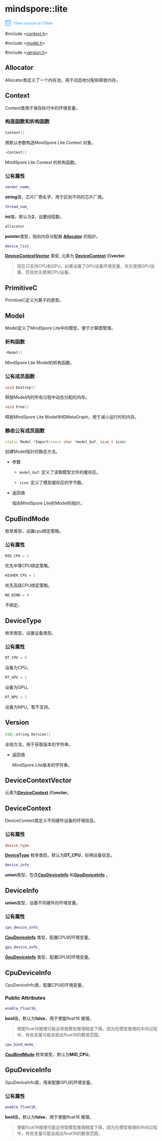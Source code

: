# mindspore::lite

<a href="https://gitee.com/mindspore/docs/blob/master/docs/api_cpp/source_zh_cn/lite.md" target="_blank"><img src="./_static/logo_source.png"></a>

\#include &lt;[context.h](https://gitee.com/mindspore/mindspore/blob/master/mindspore/lite/include/context.h)&gt;

\#include &lt;[model.h](https://gitee.com/mindspore/mindspore/blob/master/mindspore/lite/include/model.h)&gt;

\#include &lt;[version.h](https://gitee.com/mindspore/mindspore/blob/master/mindspore/lite/include/version.h)&gt;

## Allocator

Allocator类定义了一个内存池，用于动态地分配和释放内存。

## Context

Context类用于保存执行中的环境变量。

### 构造函数和析构函数

```cpp
Context()
```

用默认参数构造MindSpore Lite Context 对象。

```cpp
~Context()
```

MindSpore Lite Context 的析构函数。

### 公有属性

```cpp
vendor_name_
```

**string**值，芯片厂商名字，用于区别不同的芯片厂商。

```cpp
thread_num_
```

**int**值，默认为**2**，设置线程数。

```cpp
allocator
```

**pointer**类型，指向内存分配器 [**Allocator**](https://www.mindspore.cn/doc/api_cpp/zh-CN/master/lite.html#allocator) 的指针。

```cpp
device_list_
```

[**DeviceContextVector**](https://www.mindspore.cn/doc/api_cpp/zh-CN/master/lite.html#devicecontextvector) 类型, 元素为 [**DeviceContext**](https://www.mindspore.cn/doc/api_cpp/zh-CN/master/lite.html#devicecontext) 的**vector**. 

> 现在只支持CPU和GPU。如果设置了GPU设备环境变量，优先使用GPU设备，否则优先使用CPU设备。

## PrimitiveC

PrimitiveC定义为算子的原型。

## Model

Model定义了MindSpore Lite中的模型，便于计算图管理。

### 析构函数

```cpp
~Model()
```

MindSpore Lite Model的析构函数。

### 公有成员函数

```cpp
void Destroy()
```

释放Model内的所有过程中动态分配的内存。

```cpp
void Free()
```

释放MindSpore Lite Model中的MetaGraph，用于减小运行时的内存。

### 静态公有成员函数

```cpp
static Model *Import(const char *model_buf, size_t size)
```

创建Model指针的静态方法。

- 参数

    - `model_buf`: 定义了读取模型文件的缓存区。

    - `size`: 定义了模型缓存区的字节数。

- 返回值  

  指向MindSpore Lite的Model的指针。

## CpuBindMode

枚举类型，设置cpu绑定策略。

### 公有属性

```cpp
MID_CPU = 2
```

优先中等CPU绑定策略。

```cpp
HIGHER_CPU = 1
```

优先高级CPU绑定策略。

```cpp
NO_BIND = 0
```

不绑定。

## DeviceType

枚举类型，设置设备类型。

### 公有属性

```cpp
DT_CPU = 0
```

设备为CPU。

```cpp
DT_GPU = 1
```

设备为GPU。

```cpp
DT_NPU = 2
```

设备为NPU，暂不支持。

## Version

```cpp
std::string Version()
```

全局方法，用于获取版本的字符串。

- 返回值

    MindSpore Lite版本的字符串。

   
## DeviceContextVector

元素为[**DeviceContext**](https://www.mindspore.cn/doc/api_cpp/zh-CN/master/lite.html#devicecontext) 的**vector**。

## DeviceContext

DeviceContext类定义不同硬件设备的环境信息。

### 公有属性

```cpp
device_type
```

[**DeviceType**](https://www.mindspore.cn/doc/api_cpp/zh-CN/master/lite.html#devicetype) 枚举类型。默认为**DT_CPU**，标明设备信息。

```cpp
device_info_
```

**union**类型，包含[**CpuDeviceInfo**](https://www.mindspore.cn/doc/api_cpp/zh-CN/master/lite.html#cpudeviceinfo) 和[**GpuDeviceInfo**](https://www.mindspore.cn/doc/api_cpp/zh-CN/master/lite.html#gpudeviceinfo) 。

## DeviceInfo

**union**类型，设置不同硬件的环境变量。

### 公有属性

```cpp
cpu_device_info_
```
[**CpuDeviceInfo**](https://www.mindspore.cn/doc/api_cpp/zh-CN/master/lite.html#cpudeviceinfo) 类型，配置CPU的环境变量。
```cpp
gpu_device_info_
```

[**GpuDeviceInfo**](https://www.mindspore.cn/doc/api_cpp/zh-CN/master/lite.html#gpudeviceinfo) 类型，配置GPU的环境变量。

## CpuDeviceInfo

CpuDeviceInfo类，配置CPU的环境变量。

### Public Attributes

```cpp
enable_float16_
```

**bool**值，默认为**false**，用于使能float16 推理。


> 使能float16推理可能会导致模型推理精度下降，因为在模型推理的中间过程中，有些变量可能会超出float16的数值范围。

```cpp
cpu_bind_mode_
```

[**CpuBindMode**](https://www.mindspore.cn/doc/api_cpp/zh-CN/master/lite.html#cpubindmode) 枚举类型，默认为**MID_CPU**。


## GpuDeviceInfo

GpuDeviceInfo类，用来配置GPU的环境变量。

### 公有属性

```cpp
enable_float16_
```

**bool**值，默认为**false**，用于使能float16 推理。


> 使能float16推理可能会导致模型推理精度下降，因为在模型推理的中间过程中，有些变量可能会超出float16的数值范围。
